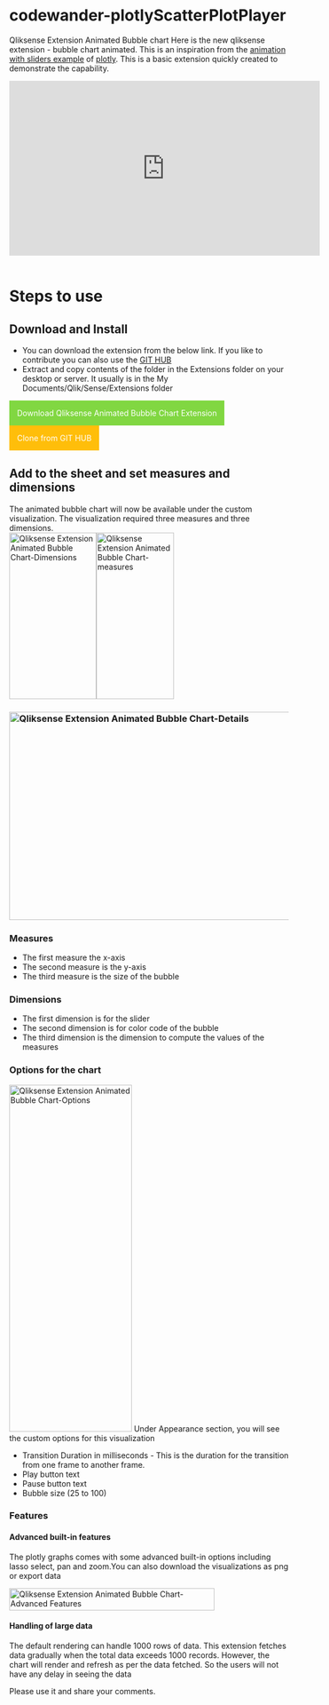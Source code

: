# codewander-plotlyScatterPlotPlayer
Qliksense Extension Animated Bubble chart
Here is the new qliksense extension - bubble chart animated. This is an inspiration from the <a href="https://plot.ly/javascript/gapminder-example/">animation with sliders example</a> of <a href="https://plot.ly/">plotly</a>. This is a basic extension quickly created to demonstrate the capability.
<iframe width="560" height="315" src="https://www.youtube.com/embed/siropQVs_GY" frameborder="0" allow="autoplay; encrypted-media" allowfullscreen></iframe>
&nbsp;
<h1>Steps to use</h1>
<h2>Download and Install</h2>
<ul>
 	<li>You can download the extension from the below link. If you like to contribute you can also use the <a href="https://github.com/CodeAtRoost/codewander-plotlyScatterPlotPlayer" target="_blank" rel="noopener">GIT HUB</a></li>
 	<li>Extract and copy contents of the folder in the Extensions folder on your desktop or server. It usually is in the My Documents/Qlik/Sense/Extensions folder</li>
</ul>
<div style="width: 100%;">

<a style="background-color: #81d742; padding: 14px; color: white; display: inline-block; text-align: center; text-decoration: none;" href="http://www.codewander.com/download/?download_link=https://orchilens.sgp1.digitaloceanspaces.com/codewander.com/codewander.com/codewander-plotlyScatterPlotPlayer.zip&amp;download_title=Qliksense%20Extension%20Bubble%20Chart%20Animated" target="_blank" rel="noopener">Download Qliksense Animated Bubble Chart Extension </a><a style="display: inline-block; background-color: #ffbe0a; padding: 14px; color: white; text-align: center; text-decoration: none;" href="https://github.com/CodeAtRoost/codewander-plotlyScatterPlotPlayer" target="_blank" rel="noopener"> Clone from GIT HUB </a>

</div>
<h2>Add to the sheet and set measures and dimensions</h2>
The animated bubble chart will now be available under the custom visualization. The visualization required three measures and three dimensions.
<div style="wdth: 100%;"><a href="http://www.codewander.com/wp-content/uploads/2018/05/Qliksense-Extension-Animated-Bubble-Chart-Dimensions.png"><img class="size-medium wp-image-260 alignleft" src="http://www.codewander.com/wp-content/uploads/2018/05/Qliksense-Extension-Animated-Bubble-Chart-Dimensions-157x300.png" alt="Qliksense Extension Animated Bubble Chart-Dimensions" width="157" height="300" /></a><a href="http://www.codewander.com/wp-content/uploads/2018/05/Qliksense-Extension-Animated-Bubble-Chart-measures.png"><img class="size-medium wp-image-261 alignleft" src="http://www.codewander.com/wp-content/uploads/2018/05/Qliksense-Extension-Animated-Bubble-Chart-measures-140x300.png" alt="Qliksense Extension Animated Bubble Chart-measures" width="140" height="300" /></a></div>
<h3><a href="http://www.codewander.com/wp-content/uploads/2018/05/Qliksense-Extension-Animated-Bubble-Chart-Details.png"><img class="aligncenter size-full wp-image-259" src="http://www.codewander.com/wp-content/uploads/2018/05/Qliksense-Extension-Animated-Bubble-Chart-Details.png" alt="Qliksense Extension Animated Bubble Chart-Details" width="1333" height="375" /></a></h3>
<h3>Measures</h3>
<ul>
 	<li>The first measure the  x-axis</li>
 	<li>The second measure is the y-axis</li>
 	<li>The third measure is the size of the bubble</li>
</ul>
<h3>Dimensions</h3>
<ul>
 	<li>The first dimension is for the slider</li>
 	<li>The second dimension is for color code of the bubble</li>
 	<li>The third dimension is the dimension to compute the values of the measures</li>
</ul>
<h3>Options for the chart</h3>
<a href="http://www.codewander.com/wp-content/uploads/2018/05/Qliksense-Extension-Animated-Bubble-Chart-Options.png">
<img class="aligncenter size-full wp-image-262" src="http://www.codewander.com/wp-content/uploads/2018/05/Qliksense-Extension-Animated-Bubble-Chart-Options.png" alt="Qliksense Extension Animated Bubble Chart-Options" width="221" height="625" /></a>
Under Appearance section, you will see the custom options for this visualization
<ul>
 	<li>Transition Duration in milliseconds - This is the duration for the transition from one frame to another frame.</li>
 	<li>Play button text</li>
 	<li>Pause button text</li>
 	<li>Bubble size (25 to 100)</li>
</ul>
<h3>Features</h3>
<h4>Advanced built-in features</h4>
The plotly graphs comes with some advanced built-in options including lasso select, pan and zoom.You can also download the visualizations as png or export data

<a href="http://www.codewander.com/wp-content/uploads/2018/05/Qliksense-Extension-Animated-Bubble-Chart-Advanced-Features.png"><img class="aligncenter size-full wp-image-264" src="http://www.codewander.com/wp-content/uploads/2018/05/Qliksense-Extension-Animated-Bubble-Chart-Advanced-Features.png" alt="Qliksense Extension Animated Bubble Chart-Advanced Features" width="370" height="40" /></a>
<h4>Handling of large data</h4>
The default rendering can handle 1000 rows of data. This extension fetches data gradually when the total data exceeds 1000 records. However, the chart will render and refresh as per the data fetched. So the users will not have any delay in seeing the data

Please use it and share your comments.
